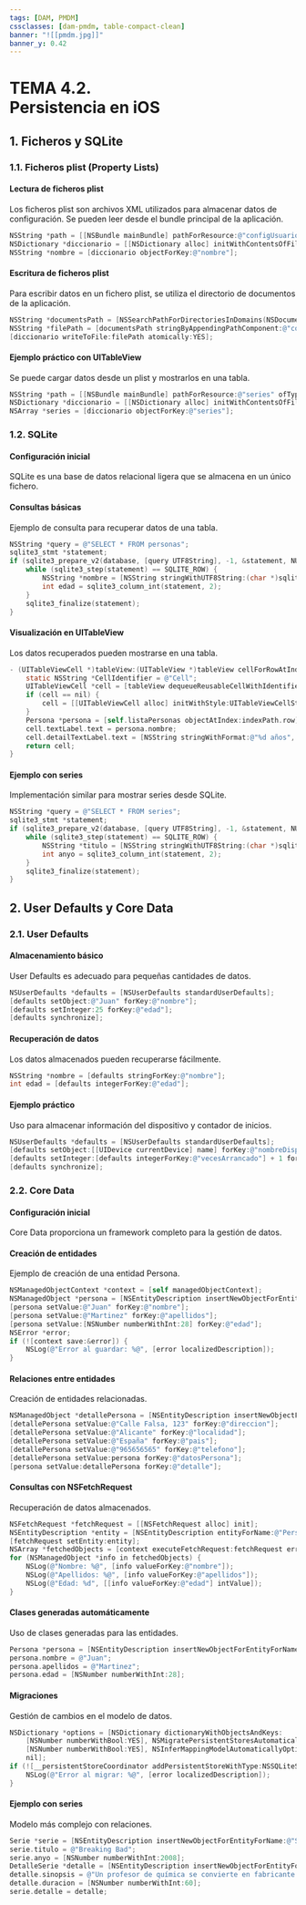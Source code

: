 ```yaml
---
tags: [DAM, PMDM]
cssclasses: [dam-pmdm, table-compact-clean]
banner: "![[pmdm.jpg]]"
banner_y: 0.42
---
```


# **TEMA 4.2.** <br>Persistencia en iOS

## 1. Ficheros y SQLite

### 1.1. **Ficheros plist (Property Lists)**

#### Lectura de ficheros plist

Los ficheros plist son archivos XML utilizados para almacenar datos de configuración. Se pueden leer desde el bundle principal de la aplicación.

```objective-c
NSString *path = [[NSBundle mainBundle] pathForResource:@"configUsuario" ofType:@"plist"];
NSDictionary *diccionario = [[NSDictionary alloc] initWithContentsOfFile:path];
NSString *nombre = [diccionario objectForKey:@"nombre"];
```

#### Escritura de ficheros plist

Para escribir datos en un fichero plist, se utiliza el directorio de documentos de la aplicación.

```objective-c
NSString *documentsPath = [NSSearchPathForDirectoriesInDomains(NSDocumentDirectory, NSUserDomainMask, YES) objectAtIndex:0];
NSString *filePath = [documentsPath stringByAppendingPathComponent:@"configUsuario.plist"];
[diccionario writeToFile:filePath atomically:YES];
```

#### Ejemplo práctico con UITableView

Se puede cargar datos desde un plist y mostrarlos en una tabla.

```objective-c
NSString *path = [[NSBundle mainBundle] pathForResource:@"series" ofType:@"plist"];
NSDictionary *diccionario = [[NSDictionary alloc] initWithContentsOfFile:path];
NSArray *series = [diccionario objectForKey:@"series"];
```

### 1.2. **SQLite**

#### Configuración inicial

SQLite es una base de datos relacional ligera que se almacena en un único fichero.

#### Consultas básicas

Ejemplo de consulta para recuperar datos de una tabla.

```objective-c
NSString *query = @"SELECT * FROM personas";
sqlite3_stmt *statement;
if (sqlite3_prepare_v2(database, [query UTF8String], -1, &statement, NULL) == SQLITE_OK) {
    while (sqlite3_step(statement) == SQLITE_ROW) {
        NSString *nombre = [NSString stringWithUTF8String:(char *)sqlite3_column_text(statement, 1)];
        int edad = sqlite3_column_int(statement, 2);
    }
    sqlite3_finalize(statement);
}
```

#### Visualización en UITableView

Los datos recuperados pueden mostrarse en una tabla.

```objective-c
- (UITableViewCell *)tableView:(UITableView *)tableView cellForRowAtIndexPath:(NSIndexPath *)indexPath {
    static NSString *CellIdentifier = @"Cell";
    UITableViewCell *cell = [tableView dequeueReusableCellWithIdentifier:CellIdentifier];
    if (cell == nil) {
        cell = [[UITableViewCell alloc] initWithStyle:UITableViewCellStyleSubtitle reuseIdentifier:CellIdentifier];
    }
    Persona *persona = [self.listaPersonas objectAtIndex:indexPath.row];
    cell.textLabel.text = persona.nombre;
    cell.detailTextLabel.text = [NSString stringWithFormat:@"%d años", persona.edad];
    return cell;
}
```

#### Ejemplo con series

Implementación similar para mostrar series desde SQLite.

```objective-c
NSString *query = @"SELECT * FROM series";
sqlite3_stmt *statement;
if (sqlite3_prepare_v2(database, [query UTF8String], -1, &statement, NULL) == SQLITE_OK) {
    while (sqlite3_step(statement) == SQLITE_ROW) {
        NSString *titulo = [NSString stringWithUTF8String:(char *)sqlite3_column_text(statement, 1)];
        int anyo = sqlite3_column_int(statement, 2);
    }
    sqlite3_finalize(statement);
}
```

## 2. User Defaults y Core Data

### 2.1. **User Defaults**

#### Almacenamiento básico

User Defaults es adecuado para pequeñas cantidades de datos.

```objective-c
NSUserDefaults *defaults = [NSUserDefaults standardUserDefaults];
[defaults setObject:@"Juan" forKey:@"nombre"];
[defaults setInteger:25 forKey:@"edad"];
[defaults synchronize];
```

#### Recuperación de datos

Los datos almacenados pueden recuperarse fácilmente.

```objective-c
NSString *nombre = [defaults stringForKey:@"nombre"];
int edad = [defaults integerForKey:@"edad"];
```

#### Ejemplo práctico

Uso para almacenar información del dispositivo y contador de inicios.

```objective-c
NSUserDefaults *defaults = [NSUserDefaults standardUserDefaults];
[defaults setObject:[[UIDevice currentDevice] name] forKey:@"nombreDispositivo"];
[defaults setInteger:[defaults integerForKey:@"vecesArrancado"] + 1 forKey:@"vecesArrancado"];
[defaults synchronize];
```

### 2.2. **Core Data**

#### Configuración inicial

Core Data proporciona un framework completo para la gestión de datos.

#### Creación de entidades

Ejemplo de creación de una entidad Persona.

```objective-c
NSManagedObjectContext *context = [self managedObjectContext];
NSManagedObject *persona = [NSEntityDescription insertNewObjectForEntityForName:@"Persona" inManagedObjectContext:context];
[persona setValue:@"Juan" forKey:@"nombre"];
[persona setValue:@"Martinez" forKey:@"apellidos"];
[persona setValue:[NSNumber numberWithInt:28] forKey:@"edad"];
NSError *error;
if (![context save:&error]) {
    NSLog(@"Error al guardar: %@", [error localizedDescription]);
}
```

#### Relaciones entre entidades

Creación de entidades relacionadas.

```objective-c
NSManagedObject *detallePersona = [NSEntityDescription insertNewObjectForEntityForName:@"DetallePersona" inManagedObjectContext:context];
[detallePersona setValue:@"Calle Falsa, 123" forKey:@"direccion"];
[detallePersona setValue:@"Alicante" forKey:@"localidad"];
[detallePersona setValue:@"España" forKey:@"pais"];
[detallePersona setValue:@"965656565" forKey:@"telefono"];
[detallePersona setValue:persona forKey:@"datosPersona"];
[persona setValue:detallePersona forKey:@"detalle"];
```

#### Consultas con NSFetchRequest

Recuperación de datos almacenados.

```objective-c
NSFetchRequest *fetchRequest = [[NSFetchRequest alloc] init];
NSEntityDescription *entity = [NSEntityDescription entityForName:@"Persona" inManagedObjectContext:context];
[fetchRequest setEntity:entity];
NSArray *fetchedObjects = [context executeFetchRequest:fetchRequest error:&error];
for (NSManagedObject *info in fetchedObjects) {
    NSLog(@"Nombre: %@", [info valueForKey:@"nombre"]);
    NSLog(@"Apellidos: %@", [info valueForKey:@"apellidos"]);
    NSLog(@"Edad: %d", [[info valueForKey:@"edad"] intValue]);
}
```

#### Clases generadas automáticamente

Uso de clases generadas para las entidades.

```objective-c
Persona *persona = [NSEntityDescription insertNewObjectForEntityForName:@"Persona" inManagedObjectContext:context];
persona.nombre = @"Juan";
persona.apellidos = @"Martinez";
persona.edad = [NSNumber numberWithInt:28];
```

#### Migraciones

Gestión de cambios en el modelo de datos.

```objective-c
NSDictionary *options = [NSDictionary dictionaryWithObjectsAndKeys:
    [NSNumber numberWithBool:YES], NSMigratePersistentStoresAutomaticallyOption,
    [NSNumber numberWithBool:YES], NSInferMappingModelAutomaticallyOption,
    nil];
if (![__persistentStoreCoordinator addPersistentStoreWithType:NSSQLiteStoreType configuration:nil URL:storeURL options:options error:&error]) {
    NSLog(@"Error al migrar: %@", [error localizedDescription]);
}
```

#### Ejemplo con series

Modelo más complejo con relaciones.

```objective-c
Serie *serie = [NSEntityDescription insertNewObjectForEntityForName:@"Serie" inManagedObjectContext:context];
serie.titulo = @"Breaking Bad";
serie.anyo = [NSNumber numberWithInt:2008];
DetalleSerie *detalle = [NSEntityDescription insertNewObjectForEntityForName:@"DetalleSerie" inManagedObjectContext:context];
detalle.sinopsis = @"Un profesor de química se convierte en fabricante de metanfetamina.";
detalle.duracion = [NSNumber numberWithInt:60];
serie.detalle = detalle;
```
